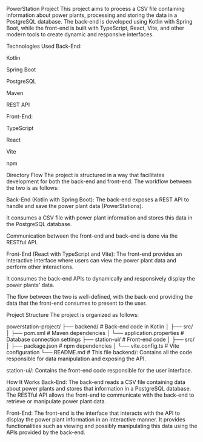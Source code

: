 PowerStation Project
This project aims to process a CSV file containing information about power plants, processing and storing the data in a PostgreSQL database. The back-end is developed using Kotlin with Spring Boot, while the front-end is built with TypeScript, React, Vite, and other modern tools to create dynamic and responsive interfaces.

Technologies Used
Back-End:

Kotlin

Spring Boot

PostgreSQL

Maven

REST API

Front-End:

TypeScript

React

Vite

npm

Directory Flow
The project is structured in a way that facilitates development for both the back-end and front-end. The workflow between the two is as follows:

Back-End (Kotlin with Spring Boot):
The back-end exposes a REST API to handle and save the power plant data (PowerStations).

It consumes a CSV file with power plant information and stores this data in the PostgreSQL database.

Communication between the front-end and back-end is done via the RESTful API.

Front-End (React with TypeScript and Vite):
The front-end provides an interactive interface where users can view the power plant data and perform other interactions.

It consumes the back-end APIs to dynamically and responsively display the power plants' data.

The flow between the two is well-defined, with the back-end providing the data that the front-end consumes to present to the user.

Project Structure
The project is organized as follows:

powerstation-project/
├── backend/            # Back-end code in Kotlin
│   ├── src/
│   ├── pom.xml         # Maven dependencies
│   └── application.properties  # Database connection settings
├── station-ui/         # Front-end code
│   ├── src/
│   ├── package.json    # npm dependencies
│   └── vite.config.ts  # Vite configuration
└── README.md           # This file
backend/: Contains all the code responsible for data manipulation and exposing the API.

station-ui/: Contains the front-end code responsible for the user interface.

How It Works
Back-End: The back-end reads a CSV file containing data about power plants and stores that information in a PostgreSQL database. The RESTful API allows the front-end to communicate with the back-end to retrieve or manipulate power plant data.

Front-End: The front-end is the interface that interacts with the API to display the power plant information in an interactive manner. It provides functionalities such as viewing and possibly manipulating this data using the APIs provided by the back-end.

